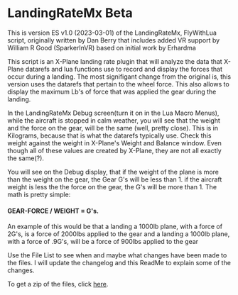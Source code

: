 # LandingRateMx Beta

This is version ES v1.0 (2023-03-01) of the LandingRateMx, FlyWithLua script, originally written by Dan Berry that includes added VR support by William R Good (SparkerInVR) based on initial work by Erhardma

This script is an X-Plane landing rate plugin that will analyze the data that X-Plane datarefs and lua functions use to record and display the forces that occur during a landing. The most signifigant change from the original is, this version uses the datarefs that pertain to the wheel force. This also allows to display the maximum Lb's of force that was applied the gear during the landing. 

In the LandingRateMx Debug screen(turn it on in the Lua Macro Menus), while the aircraft is stopped in calm weather, you will see that the weight and the force on the gear, will be the same (well, pretty close). This is in Kilograms, because that is what the datarefs typically use. Check this weight against the weight in X-Plane's Weight and Balance window. Even though all of these values are created by X-Plane, they are not all exactly the same(?). 

You will see on the Debug display, that if the weight of the plane is more than the weight on the gear, the Gear G's will be less than 1. if the aircraft weight is less the the force on the gear, the G's will be more than 1. The math is pretty simple:
#### GEAR-FORCE / WEIGHT = G's. 
An example of this would be that a landing a 1000lb plane, with a force of 2G's, is a force of 2000lbs applied to the gear and a landing a 1000lb plane, with a force of .9G's, will be a force of 900lbs applied to the gear

Use the File List to see when and maybe what changes have been made to the files.
I will update the changelog and this ReadMe to explain some of the changes.

To get a zip of the files, click [here](https://github.com/EdmundStoner/LandingRate/archive/refs/heads/main.zip).
